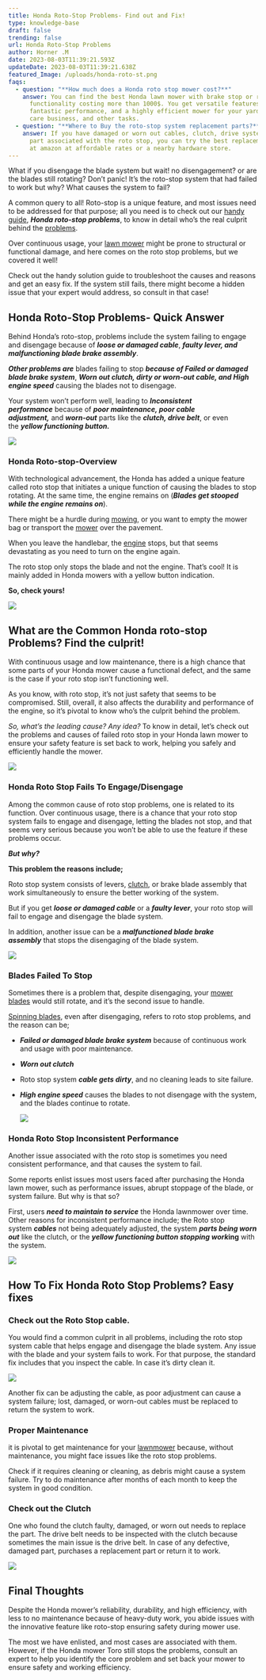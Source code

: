 ```yaml
---
title: Honda Roto-Stop Problems- Find out and Fix!
type: knowledge-base
draft: false
trending: false
url: Honda Roto-Stop Problems
author: Horner .M
date: 2023-08-03T11:39:21.593Z
updateDate: 2023-08-03T11:39:21.638Z
featured_Image: /uploads/honda-roto-st.png
faqs:
  - question: "**How much does a Honda roto stop mower cost?**"
    answer: You can find the best Honda lawn mower with brake stop or roto stop
      functionality costing more than 1000$. You get versatile features,
      fantastic performance, and a highly efficient mower for your yard, lawn
      care business, and other tasks.
  - question: "**Where to Buy the roto-stop system replacement parts?**"
    answer: If you have damaged or worn out cables, clutch, drive system, or any
      part associated with the roto stop, you can try the best replacement parts
      at amazon at affordable rates or a nearby hardware store.
---
```

What if you disengage the blade system but wait! no disengagement? or are the blades still rotating? Don’t panic! It’s the roto-stop system that had failed to work but why? What causes the system to fail?

A common query to all! Roto-stop is a unique feature, and most issues need to be addressed for that purpose; all you need is to check out our [handy guide](https://surferhandy.com/), ***Honda roto-stop problems***, to know in detail who’s the real culprit behind the [problems](https://surferhandy.com/honda-gcv160-not-starting/).

Over continuous usage, your [lawn mower](https://surferhandy.com/lawn-mower-for-elderly/) might be prone to structural or functional damage, and here comes on the roto stop problems, but we covered it well!

Check out the handy solution guide to troubleshoot the causes and reasons and get an easy fix. If the system still fails, there might become a hidden issue that your expert would address, so consult in that case!

## **Honda Roto-Stop Problems- Quick Answer**

Behind Honda’s roto-stop, problems include the system failing to engage and disengage because of ***loose or damaged cable***, ***faulty lever, and malfunctioning blade brake assembly***.

***Other problems are*** blades failing to stop ***because of Failed or damaged blade brake system***, ***Worn out clutch, dirty or worn-out cable, and High engine speed*** causing the blades not to disengage.

Your system won’t perform well, leading to ***Inconsistent performance*** because of ***poor maintenance, poor cable adjustment,*** and ***worn-out*** parts like the ***clutch, drive belt***, or even the ***yellow functioning button.***

![](/uploads/rs-probl.png)

### **Honda Roto-stop-Overview**

With technological advancement, the Honda has added a unique feature called roto stop that initiates a unique function of causing the blades to stop rotating. At the same time, the engine remains on (***Blades get stooped while the engine remains on***).

There might be a hurdle during [mowing](https://surferhandy.com/blades-for-exmark-lazer-z60/), or you want to empty the mower bag or transport the [mower](https://surferhandy.com/mower-blade-not-spinning-fast/) over the pavement.

When you leave the handlebar, the [engine](https://surferhandy.com/briggs-stratton-engine-bogs-down-load/) stops, but that seems devastating as you need to turn on the engine again.

The roto stop only stops the blade and not the engine. That’s cool! It is mainly added in Honda mowers with a yellow button indication.

**So, check yours!**

![](/uploads/blade-stop.png)

## **What are the Common Honda roto-stop Problems? Find the culprit!**

With continuous usage and low maintenance, there is a high chance that some parts of your Honda mower cause a functional defect, and the same is the case if your roto stop isn’t functioning well.

As you know, with roto stop, it’s not just safety that seems to be compromised. Still, overall, it also affects the durability and performance of the engine, so it’s pivotal to know who’s the culprit behind the problem.

*So, what’s the leading cause? Any idea?* To know in detail, let’s check out the problems and causes of failed roto stop in your Honda lawn mower to ensure your safety feature is set back to work, helping you safely and efficiently handle the mower.

![](/uploads/roto-stop.png)

### **Honda Roto Stop Fails To Engage/Disengage**

Among the common cause of roto stop problems, one is related to its function. Over continuous usage, there is a chance that your roto stop system fails to engage and disengage, letting the blades not stop, and that seems very serious because you won’t be able to use the feature if these problems occur.

***But why?***

**This problem the reasons include;**

Roto stop system consists of levers, [clutch](https://surferhandy.com/remove-chainsaw-clutch-without-tool/), or brake blade assembly that work simultaneously to ensure the better working of the system.

But if you get ***loose or damaged cable*** or a ***faulty lever***, your roto stop will fail to engage and disengage the blade system.

In addition, another issue can be a ***malfunctioned blade brake assembly*** that stops the disengaging of the blade system.

![](/uploads/roto-stp-st.png)

### **Blades Failed To Stop**

Sometimes there is a problem that, despite disengaging, your [mower blades](https://surferhandy.com/impact-wrench-for-lawn-mower-blades/) would still rotate, and it’s the second issue to handle.

[Spinning blades](https://surferhandy.com/mower-blade-not-spinning-fast/), even after disengaging, refers to roto stop problems, and the reason can be;

* ***Failed or damaged blade brake system*** because of continuous work and usage with poor maintenance.
* ***Worn out clutch***
* Roto stop system ***cable gets dirty***, and no cleaning leads to site failure.
* ***High engine speed*** causes the blades to not disengage with the system, and the blades continue to rotate.

  ![](/uploads/blade.png)

### **Honda Roto Stop Inconsistent Performance**

Another issue associated with the roto stop is sometimes you need consistent performance, and that causes the system to fail.

Some reports enlist issues most users faced after purchasing the Honda lawn mower, such as performance issues, abrupt stoppage of the blade, or system failure. But why is that so?

First, users ***need to maintain to service*** the Honda lawnmower over time. Other reasons for inconsistent performance include; the Roto stop system ***cables*** not being adequately adjusted, the system ***parts being worn out*** like the clutch, or the ***yellow functioning button stopping work*ing** with the system.

![](/uploads/roto-incons.png)

## **How To Fix Honda Roto Stop Problems? Easy fixes**

### **Check out the Roto Stop cable.**

You would find a common culprit in all problems, including the roto stop system cable that helps engage and disengage the blade system. Any issue with the blade and your system fails to work. For that purpose, the standard fix includes that you inspect the cable. In case it’s dirty clean it.

![](/uploads/honda-lw.png)

Another fix can be adjusting the cable, as poor adjustment can cause a system failure; lost, damaged, or worn-out cables must be replaced to return the system to work.

### **Proper Maintenance**

it is pivotal to get maintenance for your [lawnmower](https://surferhandy.com/sulky-for-walk-behind-mower/) because, without maintenance, you might face issues like the roto stop problems.

Check if it requires cleaning or cleaning, as debris might cause a system failure. Try to do maintenance after months of each month to keep the system in good condition.

### **Check out the Clutch**

One who found the clutch faulty, damaged, or worn out needs to replace the part. The drive belt needs to be inspected with the clutch because sometimes the main issue is the drive belt. In case of any defective, damaged part, purchases a replacement part or return it to work.

![](/uploads/maintenan.png)

## **Final Thoughts**

Despite the Honda mower’s reliability, durability, and high efficiency, with less to no maintenance because of heavy-duty work, you abide issues with the innovative feature like roto-stop ensuring safety during mower use.

The most we have enlisted, and most cases are associated with them. However, if the Honda mower Toro still stops the problems, consult an expert to help you identify the core problem and set back your mower to ensure safety and working efficiency.